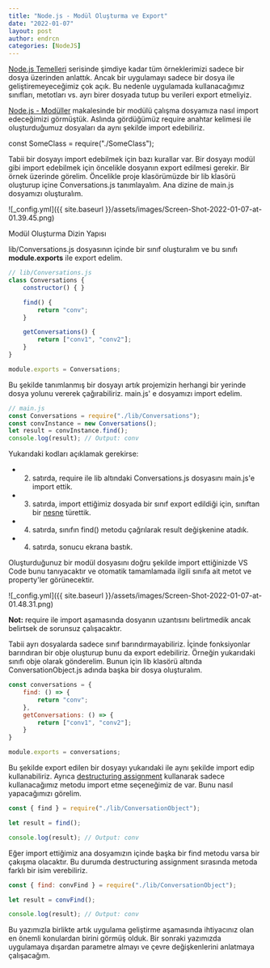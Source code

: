 ```yaml
---
title: "Node.js - Modül Oluşturma ve Export"
date: "2022-01-07"
layout: post
author: endrcn
categories: [NodeJS]
---
```


[Node.js Temelleri](https://endrcn.dev/nodejs-introduction/) serisinde şimdiye kadar tüm örneklerimizi sadece bir dosya üzerinden anlattık. Ancak bir uygulamayı sadece bir dosya ile geliştiremeyeceğimiz çok açık. Bu nedenle uygulamada kullanacağımız sınıfları, metotları vs. ayrı birer dosyada tutup bu verileri export etmeliyiz.

[Node.js - Modüller](https://endrcn.dev/nodejs-modules/) makalesinde bir modülü çalışma dosyamıza nasıl import edeceğimizi görmüştük. Aslında gördüğümüz require anahtar kelimesi ile oluşturduğumuz dosyaları da aynı şekilde import edebiliriz.

const SomeClass = require("./SomeClass");

Tabii bir dosyayı import edebilmek için bazı kurallar var. Bir dosyayı modül gibi import edebilmek için öncelikle dosyanın export edilmesi gerekir. Bir örnek üzerinde görelim. Öncelikle proje klasörümüzde bir lib klasörü oluşturup içine Conversations.js tanımlayalım. Ana dizine de main.js dosyamızı oluşturalım.

![_config.yml]({{ site.baseurl }}/assets/images/Screen-Shot-2022-01-07-at-01.39.45.png)

Modül Oluşturma Dizin Yapısı

lib/Conversations.js dosyasının içinde bir sınıf oluşturalım ve bu sınıfı **module.exports** ile export edelim.

```javascript
// lib/Conversations.js
class Conversations {
    constructor() { }

    find() {
        return "conv";
    }

    getConversations() {
        return ["conv1", "conv2"];
    }
}

module.exports = Conversations;
```

Bu şekilde tanımlanmış bir dosyayı artık projemizin herhangi bir yerinde dosya yolunu vererek çağırabiliriz. main.js' e dosyamızı import edelim.

```javascript
// main.js
const Conversations = require("./lib/Conversations");
const convInstance = new Conversations();
let result = convInstance.find();
console.log(result); // Output: conv
```

Yukarıdaki kodları açıklamak gerekirse:

- 2. satırda, require ile lib altındaki Conversations.js dosyasını main.js'e import ettik.
- 3. satırda, import ettiğimiz dosyada bir sınıf export edildiği için, sınıftan bir [nesne](https://endrcn.dev/nodejs-classes/) türettik.
- 4. satırda, sınıfın find() metodu çağrılarak result değişkenine atadık.
- 4. satırda, sonucu ekrana bastık.

Oluşturduğunuz bir modül dosyasını doğru şekilde import ettiğinizde VS Code bunu tanıyacaktır ve otomatik tamamlamada ilgili sınıfa ait metot ve property'ler görünecektir.

![_config.yml]({{ site.baseurl }}/assets/images/Screen-Shot-2022-01-07-at-01.48.31.png)

**Not:** require ile import aşamasında dosyanın uzantısını belirtmedik ancak belirtsek de sorunsuz çalışacaktır.

Tabii ayrı dosyalarda sadece sınıf barındırmayabiliriz. İçinde fonksiyonlar barındıran bir obje oluşturup bunu da export edebiliriz. Örneğin yukarıdaki sınıfı obje olarak gönderelim. Bunun için lib klasörü altında ConversationObject.js adında başka bir dosya oluşturalım.

```javascript
const conversations = {
    find: () => {
        return "conv";
    },
    getConversations: () => {
        return ["conv1", "conv2"];
    }
}

module.exports = conversations;
```

Bu şekilde export edilen bir dosyayı yukarıdaki ile aynı şekilde import edip kullanabiliriz. Ayrıca [destructuring assignment](https://endrcn.dev/nodejs-destructuring/) kullanarak sadece kullanacağımız metodu import etme seçeneğimiz de var. Bunu nasıl yapacağımızı görelim.

```javascript
const { find } = require("./lib/ConversationObject");

let result = find();

console.log(result); // Output: conv
```

Eğer import ettiğimiz ana dosyamızın içinde başka bir find metodu varsa bir çakışma olacaktır. Bu durumda destructuring assignment sırasında metoda farklı bir isim verebiliriz.

```javascript
const { find: convFind } = require("./lib/ConversationObject");

let result = convFind();

console.log(result); // Output: conv
```

Bu yazımızla birlikte artık uygulama geliştirme aşamasında ihtiyacınız olan en önemli konulardan birini görmüş olduk. Bir sonraki yazımızda uygulamaya dışardan parametre almayı ve çevre değişkenlerini anlatmaya çalışacağım.
